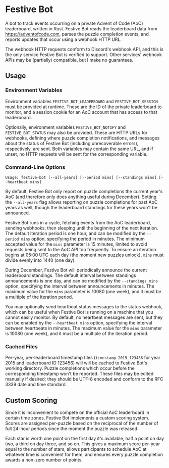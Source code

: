 # Festive Bot

A bot to track events occurring on a private Advent of Code (AoC) leaderboard, written in Rust.
Festive Bot reads the leaderboard data from https://adventofcode.com, parses the puzzle completion events, and reports updates that occur using a webhook HTTP URL.

The webhook HTTP requests conform to Discord's webhook API, and this is the only service Festive Bot is verified to support.
Other services' webhook APIs may be (partially) compatible, but I make no guarantees.

## Usage

### Environment Variables

Environment variables `FESTIVE_BOT_LEADERBOARD` and `FESTIVE_BOT_SESSION` must be provided at runtime.
These are the ID of the private leaderboard to monitor, and a session cookie for an AoC account that has access to that leaderboard.

Optionally, environment variables `FESTIVE_BOT_NOTIFY` and `FESTIVE_BOT_STATUS` may also be provided.
These are HTTP URLs for webhooks, defining where puzzle completion notifications, and messages about the status of Festive Bot (including unrecoverable errors), respectively, are sent.
Both variables may contain the same URL, and if unset, no HTTP requests will be sent for the corresponding variable.

### Command-Line Options

```
Usage: festive-bot [--all-years] [--period mins] [--standings mins] [--heartbeat mins]
```

By default, Festive Bot only report on puzzle completions the current year's AoC (and therefore only does anything useful during December).
Setting the `--all-years` flag allows reporting on puzzle completions for past AoC years as well, though the leaderboard standings for these years won't be announced.

Festive Bot runs in a cycle, fetching events from the AoC leaderboard, sending webhooks, then sleeping until the beginning of the next iteration.
The default iteration period is one hour, and can be modified by the `--period mins` option, specifying the period in minutes.
The minimum accepted value for the `mins` parameter is 15 minutes, limited to avoid requests being sent to the AoC API too frequently.
To ensure an iteration begins at 05:00 UTC each day (the moment new puzzles unlock), `mins` must divide evenly into 1440 (one day).

During December, Festive Bot will periodically announce the current leaderboard standings.
The default interval between standings announcements is one day, and can be modified by the `--standings mins` option, specifying the interval between announcements in minutes.
The maximum value for the `mins` parameter is 10080 (one week), and it must be a multiple of the iteration period.

You may optionally send heartbeat status messages to the status webhook, which can be useful when Festive Bot is running on a machine that you cannot easily monitor.
By default, no heartbeat messages are sent, but they can be enabled by the `--heartbeat mins` option, specifying the interval between heartbeats in minutes.
The maximum value for the `mins` parameter is 10080 (one week), and it must be a multiple of the iteration period.

### Cached Files

Per-year, per-leaderboard timestamp files (`timestamp_2015_123456` for year 2015 and leaderboard ID 123456) will will be cached to Festive Bot's working directory.
Puzzle completions which occur before the corresponding timestamp won't be reported.
These files may be edited manually if desired; they should be UTF-8 encoded and conform to the RFC 3339 date and time standard.

## Custom Scoring

Since it is inconvenient to compete on the official AoC leaderboard in certain time zones, Festive Bot implements a custom scoring system.
Scores are assigned per-puzzle based on the reciprocal of the number of full 24-hour periods since the moment the puzzle was released.

Each star is worth one point on the first day it's available, half a point on day two, a third on day three, and so on.
This gives a maximum score per-year equal to the number of stars, allows participants to schedule AoC at whatever time is convenient for them, and ensures every puzzle completion awards a non-zero number of points.
